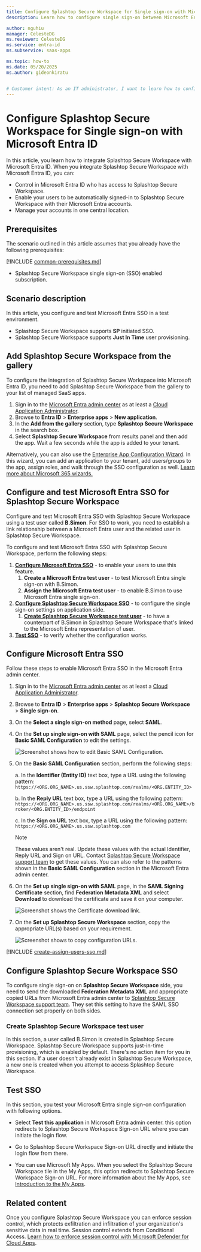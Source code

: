```yaml
---
title: Configure Splashtop Secure Workspace for Single sign-on with Microsoft Entra ID
description: Learn how to configure single sign-on between Microsoft Entra ID and Splashtop Secure Workspace.

author: nguhiu
manager: CelesteDG
ms.reviewer: CelesteDG
ms.service: entra-id
ms.subservice: saas-apps

ms.topic: how-to
ms.date: 05/20/2025
ms.author: gideonkiratu


# Customer intent: As an IT administrator, I want to learn how to configure single sign-on between Microsoft Entra ID and Splashtop Secure Workspace so that I can control who has access to Splashtop Secure Workspace, enable automatic sign-in with Microsoft Entra accounts, and manage my accounts in one central location.
---
```


# Configure Splashtop Secure Workspace for Single sign-on with Microsoft Entra ID

In this article,  you learn how to integrate Splashtop Secure Workspace with Microsoft Entra ID. When you integrate Splashtop Secure Workspace with Microsoft Entra ID, you can:

* Control in Microsoft Entra ID who has access to Splashtop Secure Workspace.
* Enable your users to be automatically signed-in to Splashtop Secure Workspace with their Microsoft Entra accounts.
* Manage your accounts in one central location.

## Prerequisites
The scenario outlined in this article assumes that you already have the following prerequisites:

[!INCLUDE [common-prerequisites.md](~/identity/saas-apps/includes/common-prerequisites.md)]
* Splashtop Secure Workspace single sign-on (SSO) enabled subscription.

## Scenario description

In this article,  you configure and test Microsoft Entra SSO in a test environment.

* Splashtop Secure Workspace supports **SP** initiated SSO.
* Splashtop Secure Workspace supports **Just In Time** user provisioning.

## Add Splashtop Secure Workspace from the gallery

To configure the integration of Splashtop Secure Workspace into Microsoft Entra ID, you need to add Splashtop Secure Workspace from the gallery to your list of managed SaaS apps.

1. Sign in to the [Microsoft Entra admin center](https://entra.microsoft.com) as at least a [Cloud Application Administrator](~/identity/role-based-access-control/permissions-reference.md#cloud-application-administrator).
1. Browse to **Entra ID** > **Enterprise apps** > **New application**.
1. In the **Add from the gallery** section, type **Splashtop Secure Workspace** in the search box.
1. Select **Splashtop Secure Workspace** from results panel and then add the app. Wait a few seconds while the app is added to your tenant.

Alternatively, you can also use the [Enterprise App Configuration Wizard](https://portal.office.com/AdminPortal/home?Q=Docs#/azureadappintegration). In this wizard, you can add an application to your tenant, add users/groups to the app, assign roles, and walk through the SSO configuration as well. [Learn more about Microsoft 365 wizards.](/microsoft-365/admin/misc/azure-ad-setup-guides)

## Configure and test Microsoft Entra SSO for Splashtop Secure Workspace

Configure and test Microsoft Entra SSO with Splashtop Secure Workspace using a test user called **B.Simon**. For SSO to work, you need to establish a link relationship between a Microsoft Entra user and the related user in Splashtop Secure Workspace.

To configure and test Microsoft Entra SSO with Splashtop Secure Workspace, perform the following steps:

1. **[Configure Microsoft Entra SSO](#configure-microsoft-entra-sso)** - to enable your users to use this feature.
    1. **Create a Microsoft Entra test user** - to test Microsoft Entra single sign-on with B.Simon.
    1. **Assign the Microsoft Entra test user** - to enable B.Simon to use Microsoft Entra single sign-on.
1. **[Configure Splashtop Secure Workspace SSO](#configure-splashtop-secure-workspace-sso)** - to configure the single sign-on settings on application side.
    1. **[Create Splashtop Secure Workspace test user](#create-splashtop-secure-workspace-test-user)** - to have a counterpart of B.Simon in Splashtop Secure Workspace that's linked to the Microsoft Entra representation of user.
1. **[Test SSO](#test-sso)** - to verify whether the configuration works.

## Configure Microsoft Entra SSO

Follow these steps to enable Microsoft Entra SSO in the Microsoft Entra admin center.

1. Sign in to the [Microsoft Entra admin center](https://entra.microsoft.com) as at least a [Cloud Application Administrator](~/identity/role-based-access-control/permissions-reference.md#cloud-application-administrator).
1. Browse to **Entra ID** > **Enterprise apps** > **Splashtop Secure Workspace** > **Single sign-on**.
1. On the **Select a single sign-on method** page, select **SAML**.
1. On the **Set up single sign-on with SAML** page, select the pencil icon for **Basic SAML Configuration** to edit the settings.

   ![Screenshot shows how to edit Basic SAML Configuration.](common/edit-urls.png "Basic Configuration")

1. On the **Basic SAML Configuration** section, perform the following steps:

    a. In the **Identifier (Entity ID)** text box, type a URL using the following pattern:
    `https://<ORG.ORG_NAME>.us.ssw.splashtop.com/realms/<ORG.ENTITY_ID>`

    b. In the **Reply URL** text box, type a URL using the following pattern:
    `https://<ORG.ORG_NAME>.us.ssw.splashtop.com/realms/<ORG.ORG_NAME>/broker/<ORG.ENTITY_ID>/endpoint`

    c. In the **Sign on URL** text box, type a URL using the following pattern:
    `https://<ORG.ORG_NAME>.us.ssw.splashtop.com`

	> [!NOTE]
	> These values aren't real. Update these values with the actual Identifier, Reply URL and Sign on URL. Contact [Splashtop Secure Workspace support team](mailto:support-ssw@splashtop.com) to get these values. You can also refer to the patterns shown in the **Basic SAML Configuration** section in the Microsoft Entra admin center.

1. On the **Set up single sign-on with SAML** page, in the **SAML Signing Certificate** section,  find **Federation Metadata XML** and select **Download** to download the certificate and save it on your computer.

	![Screenshot shows the Certificate download link.](common/metadataxml.png "Certificate")

1. On the **Set up Splashtop Secure Workspace** section, copy the appropriate URL(s) based on your requirement.

	![Screenshot shows to copy configuration URLs.](common/copy-configuration-urls.png "Metadata")
    
<a name='create-a-microsoft-entra-id-test-user'></a>

[!INCLUDE [create-assign-users-sso.md](~/identity/saas-apps/includes/create-assign-users-sso.md)]

## Configure Splashtop Secure Workspace SSO

To configure single sign-on on **Splashtop Secure Workspace** side, you need to send the downloaded **Federation Metadata XML** and appropriate copied URLs from Microsoft Entra admin center to [Splashtop Secure Workspace support team](mailto:support-ssw@splashtop.com). They set this setting to have the SAML SSO connection set properly on both sides.

### Create Splashtop Secure Workspace test user

In this section, a user called B.Simon is created in Splashtop Secure Workspace. Splashtop Secure Workspace supports just-in-time provisioning, which is enabled by default. There's no action item for you in this section. If a user doesn't already exist in Splashtop Secure Workspace, a new one is created when you attempt to access Splashtop Secure Workspace.

## Test SSO 

In this section, you test your Microsoft Entra single sign-on configuration with following options.
 
* Select **Test this application** in Microsoft Entra admin center. this option redirects to Splashtop Secure Workspace Sign-on URL where you can initiate the login flow.
 
* Go to Splashtop Secure Workspace Sign-on URL directly and initiate the login flow from there.
 
* You can use Microsoft My Apps. When you select the Splashtop Secure Workspace tile in the My Apps, this option redirects to Splashtop Secure Workspace Sign-on URL. For more information about the My Apps, see [Introduction to the My Apps](https://support.microsoft.com/account-billing/sign-in-and-start-apps-from-the-my-apps-portal-2f3b1bae-0e5a-4a86-a33e-876fbd2a4510).

## Related content

Once you configure Splashtop Secure Workspace you can enforce session control, which protects exfiltration and infiltration of your organization's sensitive data in real time. Session control extends from Conditional Access. [Learn how to enforce session control with Microsoft Defender for Cloud Apps](/cloud-app-security/proxy-deployment-any-app).
